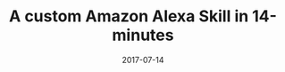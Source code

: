 ---
date: 2017-07-14
title: A custom Amazon Alexa Skill in 14-minutes
video_id: RMUM0hQOq8Q
description: Creating a simple Alexa skill using Node.js and AWS Lambda.
categories:
  - Amazon-Alexa
resources:
  - name: Source code
    link: https://github.com/skilltemplates/
  - name: Dabble Lab
    link: https://dabblelab.com
type: Video
set: 
set_order: 10
---